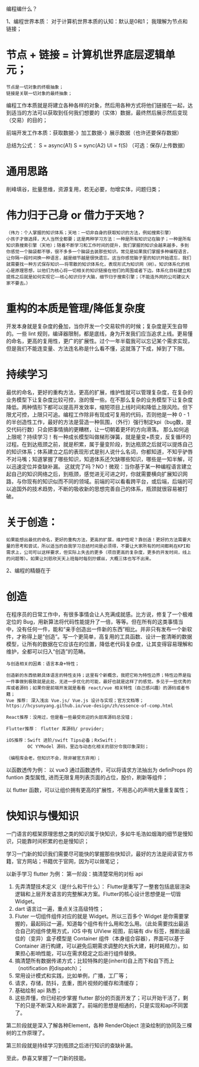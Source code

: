 编程编什么？

1、编程世界本质：
对于计算机世界本质的认知：默认是0和1；
我理解为节点和链接；

#     节点 + 链接 = 计算机世界底层逻辑单元；

    节点是一切对象的终极抽象；
    链接是关联一切对象的最终抽象；

编程工作本质就是将建立各种各样的对象，然后用各种方式将他们链接在一起，达到适当的方法可以获取到任何我们想要的（实体）数据，最终然后展示然后变现（交易）的目的；

前端开发工作本质：获取数据-》加工数据-》展示数据（也许还要保存数据）

总结为公式：
S = async(A1)
S = sync(A2)
UI = f(S)
（可选：保存/上传数据）

# 通用思路
削峰填谷，批量思维，资源复用，若无必要，勿增实体，问题归类；

# 伟力归于己身 or 借力于天地？
    （伟力：个人掌握的知识体系；天地：一切非自身的获取知识的方法，例如搜索引擎）
    小孩子才做选择，大人当然全都要；这是两种学习方法：一种是所有知识记在脑子；一种是所有知识靠搜索引擎（天地）；随着不断学习和工作时间的提升，我们掌握的知识会越来越多，多到你感觉一个脑袋都不够，很不多多一个脑袋去装那些知识。常见是如果我们掌握多种编程语言，让你隔一段时间换一种语言，越是细节越是很快遗忘。这当你感觉脑子里的知识开始遗忘，我们就需要找一种方式保存知识——将零散的知识体系化，表现形式为知识网（树）。知识体系化的核心是原理思想，以他们为核心将一切相关的知识链接在他们的周围或者下边。体系化目标建立和提炼之后就是如何实现它——核心知识归于大脑，细节归于搜索引擎；（不能连外网的公司建议大家不要去。）
    
# 重构的本质是管理/降低复杂度
开发本身就是复杂度的叠加，当你开发一个交易软件的时候；复杂度是天生自带的。一些 lint 规则，编译器限制，都是底线，身为开发我们应当追求上线。更易懂的命名，更高的复用性，更广的扩展性。过个一年半载我可以忘记某个需求实现，但是我们不能连变量、方法连名称是什么看不懂，这就落了下成，掉到了下限。

# 持续学习

最优的命名，更好的重构方法，更高的扩展，维护性就可以管理复杂度，在复杂的业务模型下让复杂度比较可控，涨的慢一些。在不那么复杂的业务模型下让复杂度降低。两种情形下都可以提高开发效率，缩短项目上线时间和降低上限风险。但下限尤可控，上限只可追。编程工作除非有现成可复用的代码，否则他是一种 0 - 1 的半创造性工作，最好的方法是营造一种氛围，（外行）强行制定kpi（bug数，提交代码行数）只会把事情搞的更糟糕，让一切朝着更坏的方向滑落。
    那么如何追上限呢？持续学习！有一种成长模型叫做梯形弹簧，就是量变+质变，反复循环的过程。在到达瓶颈之前，就是积累，属于量变阶段，到达瓶颈之后就可以提炼自己的知识体系；体系建立之后的表现形式是别人说什么名词，你都知道，不知乎驴唇不对马嘴；知道掌握了哪些知识，知道体系还欠缺哪些知识，哪些是一知半解，可以迅速定位并查缺补漏。
    这就完了吗？NO！微观：当你基于某一种编程语言建立起自己的知识网络之后，到瓶颈，感觉进无可进之时，你就需要横向扩展知识网路，与你现有的知识似而不同的领域。前端的可以看看跨平台，或后端，后端的可以追国外的技术趋势，不断的吸收新的思想完善自己的体系，瓶颈就很容易被打破。
    
# 关于创造：
    如果能想出最优的命名，更好的重构方法，更高的扩展，维护性呢？靠创造！更好的方法需要大量的思考和尝试，所以适当的自我学习总结时间是必须得，不要让大家所有的时间都耗在KPI和需求上，公司可以这样要求，但实际上失去的更多（项目更高的复杂度，更多的开发时间，线上的问题等）。如果让刘慈欣天天上班每时每刻拧螺丝，大概三体也写不出来。


2、编程的精髓在于

#     创造

在程序员的日常工作中，有很多事情会让人充满成就感。比方说，修复了一个极难定位的 Bug，用新算法将代码性能提升了一倍，等等。但在所有的这类事情当中，没有任何一件，能和“亲手创造出一件新的东西”相比。并非只有发布一个新软件，才称得上是“创造”。写一个更简单，高复用的工具函数、设计一套清晰的数据模型，让所有的数据在它应该在的位置，降低老代码复杂度，让其变得容易理解和维护，全都可以归入“创造”的范畴。
    
    与创造相关的因素：语言本身+特性；
    
    创造新的东西依赖具体语言的特性支持；这里有个新概念，我把它称为特性边界；特性边界是指一件事做到极致就是此处，无进一步优化的可能，最好也就是这样了的感觉。多见于一些优秀的库或者源码；如果你是前端开发就是看看 react/vue 相关特性（自己感兴趣）的源码或者书籍；
    Vue 推荐: 深入浅出 Vue.js/ Vue.js 设计与实现；官方文档等；
    https://hcysunyang.github.io/vue-design/zh/essence-of-comp.html

    React推荐：没用过，但是看一些最受欢迎的头部库源码总没错；
    
    Flutter推荐： flutter 库源码/ provider;
    
    iOS推荐：Swift 进阶/swift Tips必备；RxSwift；
            OC YYModel 源码，里边与动态化相关的部分令我印象深刻；

    （编程库会老，但知识不会，除非被官方弃用）；
    
   以函数透传为例：
以 vue3 通过函数透传，可以将请求方法抽出为 definProps 的 funtion 类型属性, 进而无限复用列表页面的占位，股价，刷新等组件；

以 flutter 函数，可以让组价拥有更高的扩展性，不用恶心的声明大量重复属性；

# 快知识与慢知识
一门语言的框架原理思想之类的知识属于快知识，多如牛毛浩如烟海的细节是慢知识，只能靠时间积累的也是慢知识；

学习一门新的知识我们需要尽可能快的掌握那些快知识，最好的方法是阅读官方书籍，官方网站；书籍优于官网，因为可以做笔记；

以新手学习 flutter 为例：
第一阶段：搞清楚常用的对标 api
1. 先弄清楚技术定义（是什么和干什么）：
    Flutter是重写了一整套包括底层渲染逻辑和上层开发语言的完整解决方案。Flutter的核心设计思想便是一切皆 Widget。
2. dart 语言过一遍，重点关注高级特性；
3. Fluter 一切组件组件对应的就是 Widget。所以三百多个 Widget 是你需要掌握的，最起码过一遍，知道每个组件有什么用和怎么用。（此处需要找出最适合自己的组件使用方式，iOS 中有 UIView 视图，前端有 div 标签，推断出最佳的（变异）盒子模型是 Container 组件（本身组合容器），界面可以基于 Container 进行构建，可以避免后期需求调整的大拆大建，耗时耗精力）。如果担心影响性能，可以在需求稳定之后进行组件替换。
4. 搞清楚所有数据传递方式；比较特殊的是(inherit)自上而下和自下而上（notification 的dispatch）；
5. 常用设计模式和实践，比如单例，广播，工厂等；
6. 请求，存储，防抖，去重，图片视频的缓存和清缓存；
7. 基础绘制 api 熟悉；
8. 这些弄懂，你已经初步掌握 flutter 部分的页面开发了；可以开始干活了，剩下的只是不断深入和补漏罢了。前端的思想是相通的，只是实现和api不同罢了。

第二阶段就是深入了解各种Element，各种 RenderObject 渲染绘制的协同及三棵树的工作原理了。

第三阶段就是持续学习到瓶颈之后进行知识的查缺补漏。

至此，恭喜又掌握了一门新的技能。
